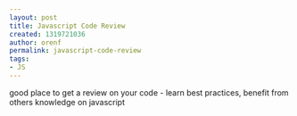 ```yaml
---
layout: post
title: Javascript Code Review
created: 1319721036
author: orenf
permalink: javascript-code-review
tags:
- JS
---
```

<p>good place to get a review on your code -&nbsp;learn best practices, benefit from others knowledge on javascript</p>
